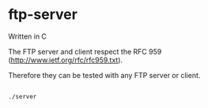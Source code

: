 # ftp-server

Written in C

The FTP server and client respect the RFC 959 (http://www.ietf.org/rfc/rfc959.txt).

Therefore they can be tested with any FTP server or client.

<code>
./server <IP> <PORT>
</code>
